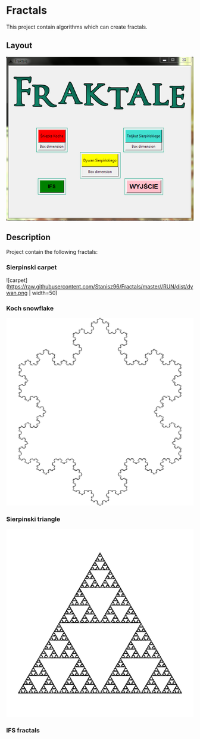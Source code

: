 # Fractals
This project contain algorithms which can create fractals.

## Layout
![game layout](https://raw.githubusercontent.com/Stanisz96/Fractals/master/RUN/dist/game.png)


## Description
Project contain the following fractals:

### Sierpinski carpet
![carpet](https://raw.githubusercontent.com/Stanisz96/Fractals/master//RUN/dist/dywan.png | width=50)
### Koch snowflake
![snowflake](https://raw.githubusercontent.com/Stanisz96/Fractals/master//RUN/dist/sniezka.png)
### Sierpinski triangle
![triangle](https://raw.githubusercontent.com/Stanisz96/Fractals/master//RUN/dist/trojkat.png)
### IFS fractals

